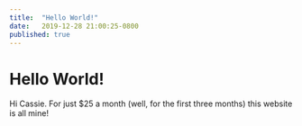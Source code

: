 ```yaml
---
title:  "Hello World!" 
date:   2019-12-28 21:00:25-0800
published: true
---
```


# Hello World!

Hi Cassie. For just $25 a month (well, for the first three months) this website is all mine!


